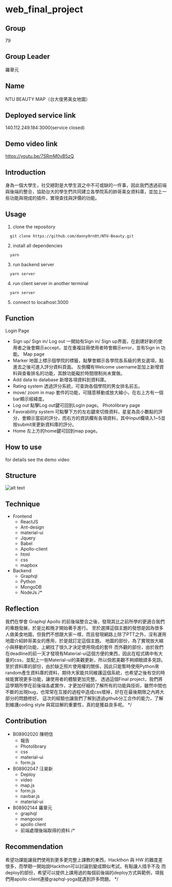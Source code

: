 # web_final_project

## Group
  79
## Group Leader  
  羅章元
## Name
  NTU BEAUTY MAP（台大俊男美女地圖）
## Deployed service link
140.112.249.184:3000(service closed)
## Demo video link
https://youtu.be/7SRmM0yB5zQ
## Introduction
  身為一個大學生，社交絕對是大學生涯之中不可或缺的一件事，因此我們透過前端與後端的整合，協助台大的學生們共同建立各學院系的帥哥美女資料庫，並加上一些功能與現成的插件，實現查找與評價的功能。
## Usage
1. clone the repository
```shell
  git clone https://github.com/danny0rn0t/NTU-Beauty.git
```
2. install all dependencies 
```shell
  yarn
```
3. run backend server
```shell
  yarn server
```
4. run client server in another terminal
```shell
  yarn server
```
5. connect to localhost:3000
## Function
Login Page
- Sign up/ Sign in/ Log out
  一開始有Sign in/ Sign up界面，在創建好新的使用者之後會顯示accept，並在重複註冊使用者時會顯示error，並有Sign in 功能。
Map page
- Marker 
  地圖上標示個學院的標籤，點擊會顯示各學院各系級的男女選項，點進去之後可進入評分資料頁面。
左側欄有Welcome username並加上新增資料與查看排名的功能，其餘功能礙於時間限制尚未實做。
- Add data to database
  新增各項資料到資料庫。
- Rating system
  透過評分系統，可查詢各個學院的男女排名前五。
- move/ zoom in map
  套件的功能，可隨意移動或放大縮小，在右上方有一個bar顯示經緯度。
- Log out
  點擊Log out鍵可回到Login page。
Photolibrary page
- Favorability system
可點擊下方的左右鍵來切換資料，星星為具小數點的評分，會顯示當前的評分，而右方的資訊欄有各項資料，其中input欄填入1~5並按submit來更新資料庫的評分。
- Home
左上方的home鍵可回到map page。

## How to use
for details see the demo video

## Structure
![alt text](https://i.imgur.com/WOsl7ru.png)

## Technique
- Frontend
  - ReactJS
  - Ant-design
  - material-ui
  - Jquery
  - Babel
  - Apollo-client
  - html
  - css
  - mapbox
- Backend
  - Graphql
  - Python
  - MongoDB
  - NodeJs
/*
## Reflection
我們在學會 Graphql Apollo 的前後端整合之後，發現其比之前所學的更適合我們的專題發展，於是比較晚才開始著手進行。
至於選擇這個主題的發想是因為很多人做美食地圖，但我們不想跟大家一樣，而且發現網路上除了PTT之外，沒有運用地圖介紹帥哥美女的應用，於是就訂定這個主題。
地圖的部份，為了實現放大縮小與移動的功能，上網找了很久才決定使用現成的套件
而外觀的部份，由於我們在deadline的前一天才發現有Material-ui這個方便的東西，因此在程式碼中有大量的css，並配上一些Material-ui的美觀更新，所以倘若美觀不夠順眼請多見諒。
至於資料庫的部份，由於缺乏照片使用權的關係，因此只能暫時使用Python來random產生資料庫的資料，期待大家能共同維護這個系統，也希望之後有空的時候能實現更多功能，讓使用者的體驗更加完整。
透過這個Final project，我們將這學期所學在前後端各處實作，才更加仔細的了解所有的功能與技術，雖然中間也不斷的出現bug，也常常在互接的過程中造成css壞掉，好在在最後期限之內將大部分的問題修好。
這次的經驗也讓我們了解到透過github分工合作的能力，了解到維護coding style 與寫註解的重要性，真的是獲益良多呢。
*/
## Contribution
- B08902020 陳明信
  - 報告
  - Photolibrary
  - css
  - material-ui
  - form.js
- B08902047 汪昊新
  - Deploy
  - video
  - map.js
  - form.js
  - navbar.js
  - material-ui
- B08902144 羅章元
  - graphql
  - mangoose
  - apollo client
  - 前端處理後端取得的資料
/*
## Recommendation
希望功課能讓我們使用到更多更完整上課教的東西，Hackthon 與 HW 的難度差很多，而學期一開始說Hackthon可以討論到變成類似考試，有點讓人措手不及
而deploy的部份，希望可以提供上課用過的每個前後端的deploy方式與範例，項我們用apollo client連接graphql-yoga就遇到許多問題。
*/
